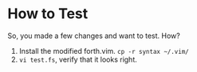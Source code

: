 # How to Test

So, you made a few changes and want to test. How?

1. Install the modified forth.vim. `cp -r syntax ~/.vim/`
2. `vi test.fs`, verify that it looks right.
